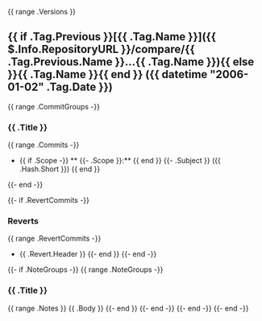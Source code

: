 {{ range .Versions }}
<a name="{{ .Tag.Name }}"></a>
## {{ if .Tag.Previous }}[{{ .Tag.Name }}]({{ $.Info.RepositoryURL }}/compare/{{ .Tag.Previous.Name }}...{{ .Tag.Name }}){{ else }}{{ .Tag.Name }}{{ end }} ({{ datetime "2006-01-02" .Tag.Date }})

{{ range .CommitGroups -}}
### {{ .Title }}

{{ range .Commits -}}
  
* {{ if .Scope -}} ** {{- .Scope }}:** {{ end }} {{- .Subject }} ({{ .Hash.Short }})
{{ end }}

{{- end -}}

{{- if .RevertCommits -}}
### Reverts

{{ range .RevertCommits -}}
* {{ .Revert.Header }}
{{- end }}
{{- end -}}

{{- if .NoteGroups -}}
{{ range .NoteGroups -}}
### {{ .Title }}

{{ range .Notes }}
{{ .Body }}
{{- end }}
{{- end -}}
{{- end -}}
{{- end -}}